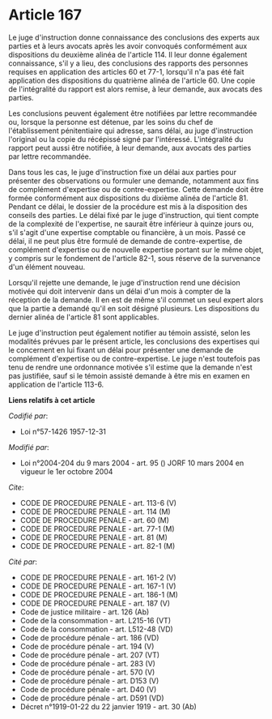 # Article 167

Le juge d'instruction donne connaissance des conclusions des experts aux parties et à leurs avocats après les avoir convoqués
conformément aux dispositions du deuxième alinéa de l'article 114. Il leur donne également connaissance, s'il y a lieu, des
conclusions des rapports des personnes requises en application des articles 60 et 77-1, lorsqu'il n'a pas été fait
application des dispositions du quatrième alinéa de l'article 60. Une copie de l'intégralité du rapport est alors remise, à
leur demande, aux avocats des parties.

Les conclusions peuvent également être notifiées par lettre recommandée ou, lorsque la personne est détenue, par les soins du
chef de l'établissement pénitentiaire qui adresse, sans délai, au juge d'instruction l'original ou la copie du récépissé
signé par l'intéressé. L'intégralité du rapport peut aussi être notifiée, à leur demande, aux avocats des parties par lettre
recommandée.

Dans tous les cas, le juge d'instruction fixe un délai aux parties pour présenter des observations ou formuler une demande,
notamment aux fins de complément d'expertise ou de contre-expertise. Cette demande doit être formée conformément aux
dispositions du dixième alinéa de l'article 81. Pendant ce délai, le dossier de la procédure est mis à la disposition des
conseils des parties. Le délai fixé par le juge d'instruction, qui tient compte de la complexité de l'expertise, ne saurait
être inférieur à quinze jours ou, s'il s'agit d'une expertise comptable ou financière, à un mois. Passé ce délai, il ne peut
plus être formulé de demande de contre-expertise, de complément d'expertise ou de nouvelle expertise portant sur le même
objet, y compris sur le fondement de l'article 82-1, sous réserve de la survenance d'un élément nouveau.

Lorsqu'il rejette une demande, le juge d'instruction rend une décision motivée qui doit intervenir dans un délai d'un mois à
compter de la réception de la demande. Il en est de même s'il commet un seul expert alors que la partie a demandé qu'il en
soit désigné plusieurs. Les dispositions du dernier alinéa de l'article 81 sont applicables.

Le juge d'instruction peut également notifier au témoin assisté, selon les modalités prévues par le présent article, les
conclusions des expertises qui le concernent en lui fixant un délai pour présenter une demande de complément d'expertise ou
de contre-expertise. Le juge n'est toutefois pas tenu de rendre une ordonnance motivée s'il estime que la demande n'est pas
justifiée, sauf si le témoin assisté demande à être mis en examen en application de l'article 113-6.

**Liens relatifs à cet article**

_Codifié par_:

  - Loi n°57-1426 1957-12-31

_Modifié par_:

  - Loi n°2004-204 du 9 mars 2004 - art. 95 () JORF 10 mars 2004 en vigueur le 1er octobre 2004

_Cite_:

  - CODE DE PROCEDURE PENALE - art. 113-6 (V)
  - CODE DE PROCEDURE PENALE - art. 114 (M)
  - CODE DE PROCEDURE PENALE - art. 60 (M)
  - CODE DE PROCEDURE PENALE - art. 77-1 (M)
  - CODE DE PROCEDURE PENALE - art. 81 (M)
  - CODE DE PROCEDURE PENALE - art. 82-1 (M)

_Cité par_:

  - CODE DE PROCEDURE PENALE - art. 161-2 (V)
  - CODE DE PROCEDURE PENALE - art. 167-1 (V)
  - CODE DE PROCEDURE PENALE - art. 186-1 (M)
  - CODE DE PROCEDURE PENALE - art. 187 (V)
  - Code de justice militaire - art. 126 (Ab)
  - Code de la consommation - art. L215-16 (VT)
  - Code de la consommation - art. L512-48 (VD)
  - Code de procédure pénale - art. 186 (VD)
  - Code de procédure pénale - art. 194 (V)
  - Code de procédure pénale - art. 207 (VT)
  - Code de procédure pénale - art. 283 (V)
  - Code de procédure pénale - art. 570 (V)
  - Code de procédure pénale - art. D153 (V)
  - Code de procédure pénale - art. D40 (V)
  - Code de procédure pénale - art. D591 (VD)
  - Décret n°1919-01-22 du 22 janvier 1919 - art. 30 (Ab)
